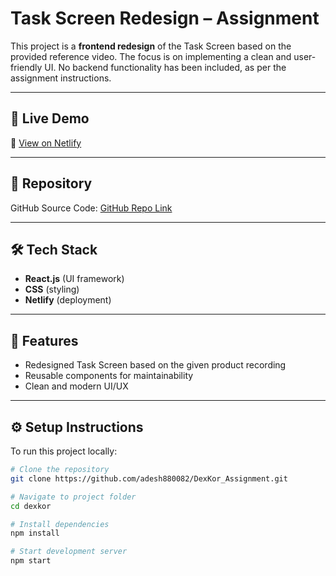 # Task Screen Redesign – Assignment

This project is a **frontend redesign** of the Task Screen based on the provided reference video.
The focus is on implementing a clean and user-friendly UI.
No backend functionality has been included, as per the assignment instructions.

---

## 🚀 Live Demo
🔗 [View on Netlify](https://dexkor-adesh.netlify.app/)

---

## 📂 Repository
GitHub Source Code: [GitHub Repo Link](https://github.com/adesh880082/DexKor_Assignment)

---

## 🛠️ Tech Stack
- **React.js** (UI framework)
- **CSS** (styling)
- **Netlify** (deployment)

---

## 📌 Features
- Redesigned Task Screen based on the given product recording
- Reusable components for maintainability
- Clean and modern UI/UX

---

## ⚙️ Setup Instructions
To run this project locally:

```bash
# Clone the repository
git clone https://github.com/adesh880082/DexKor_Assignment.git

# Navigate to project folder
cd dexkor

# Install dependencies
npm install

# Start development server
npm start
